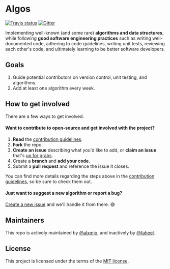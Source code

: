 # Algos

[![Travis status][travis-shield]][travis-link]
[![Gitter](https://img.shields.io/gitter/room/Algos/Algos.svg?style=for-the-badge)](https://gitter.im/Algos-f)

Implementing well-known (and some rare) **algorithms and data structures**, while following **good software engineering practices** such as writing well-documented code, adhering to code guidelines, writing unit tests, reviewing each other's code, and ultimately learning to be better software developers.

## Goals

1. Guide potential contributors on version control, unit testing, and algorithms.
1. Add at least one algorithm every week.

## How to get involved

There are a few ways to get involved.

#### Want to contribute to open-source and get involved with the project?

1. **Read** the [contribution guidelines][contrib-guide].
1. **Fork** the repo.
1. **Create an issue** describing what you'd like to add, or **claim an issue** that's [up for grabs][up-for-grabs].
1. Create a **branch** and **add your code**.
1. Submit a **pull request** and reference the issue it closes.

You can find more details regarding the steps above in the [contribution
guidelines][contrib-guide], so be sure to check them out.

#### Just want to suggest a new algorithm or report a bug? 

[Create a new issue](https://github.com/faheel/Algos/issues/new) and we'll
handle it from there. :smile:

## Maintainers

This repo is actively maintained by [@alxmjo](https://github.com/alxmjo), and inactively by [@faheel](https://github.com/faheel).

## License

This project is licensed under the terms of the [MIT license](LICENSE.md).

[travis-shield]: https://img.shields.io/travis/faheel/Algos.svg?style=for-the-badge
[travis-link]: https://travis-ci.org/faheel/Algos
[contrib-guide]: .github/CONTRIBUTING.md
[up-for-grabs]: https://github.com/faheel/Algos/labels/Up%20for%20grabs
